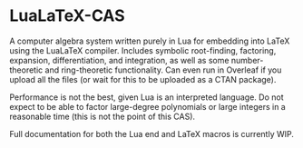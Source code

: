 # LuaLaTeX-CAS

A computer algebra system written purely in Lua for embedding into LaTeX using the LuaLaTeX compiler. Includes symbolic root-finding, factoring, expansion, differentiation, and integration, as well as some number-theoretic and ring-theoretic functionality. Can even run in Overleaf if you upload all the files (or wait for this to be uploaded as a CTAN package).

Performance is not the best, given Lua is an interpreted language. Do not expect to be able to factor large-degree polynomials or large integers in a reasonable time (this is not the point of this CAS).

Full documentation for both the Lua end and LaTeX macros is currently WIP.
